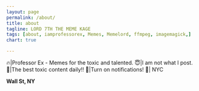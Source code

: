 ```yaml
---
layout: page
permalink: /about/
title: about
tagline: LORD 7TH THE MEME KAGE
tags: [about, iamprofessorex, Memes, Memelord, ffmpeg, imagemagick,]
chart: true

---
```


🔥|Professor Ex - Memes for the toxic and talented.
😇|I am not what I post.
🔞|The best toxic content daily‼️
📸|Turn on notifications!
🗽| NYC

**Wall St, NY**
